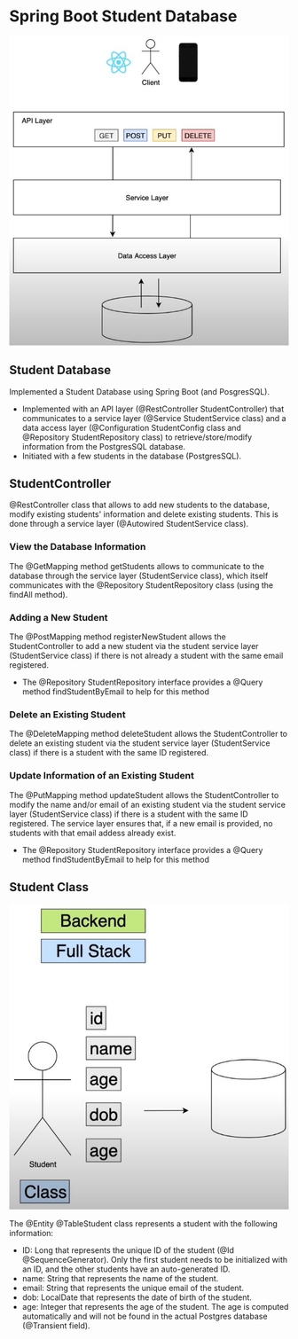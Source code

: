 # Spring Boot Student Database

<p align="center">
  <img src="Spring Boot Student Layers.JPG">
</p>

## Student Database
Implemented a Student Database using Spring Boot (and PosgresSQL).
* Implemented with an API layer (@RestController StudentController) that communicates to a service layer (@Service StudentService class) and a data access layer (@Configuration StudentConfig class and @Repository StudentRepository class) to retrieve/store/modify information from the PostgresSQL database.
* Initiated with a few students in the database (PostgresSQL).

## StudentController
@RestController class that allows to add new students to the database, modify existing students' information and delete existing students.
This is done through a service layer (@Autowired StudentService class).

### View the Database Information
The @GetMapping method getStudents allows to communicate to the database through the service layer (StudentService class), which itself communicates with the @Repository StudentRepository class (using the findAll method).

### Adding a New Student
The @PostMapping method registerNewStudent allows the StudentController to add a new student via the student service layer (StudentService class) if there is not already a student with the same email registered.
* The @Repository StudentRepository interface provides a @Query method findStudentByEmail to help for this method

### Delete an Existing Student
The @DeleteMapping method deleteStudent allows the StudentController to delete an existing student via the student service layer (StudentService class) if there is a student with the same ID registered.

### Update Information of an Existing Student
The @PutMapping method updateStudent allows the StudentController to modify the name and/or email of an existing student via the student service layer (StudentService class) if there is a student with the same ID registered. The service layer ensures that, if a new email is provided, no students with that email addess already exist.
* The @Repository StudentRepository interface provides a @Query method findStudentByEmail to help for this method

## Student Class
<p align="center">
  <img src="Spring Boot Student Class.JPG">
</p>

The @Entity @TableStudent class represents a student with the following information:
* ID: Long that represents the unique ID of the student (@Id @SequenceGenerator). Only the first student needs to be initialized with an ID, and the other students have an auto-generated ID.
* name: String that represents the name of the student.
* email: String that represents the unique email of the student.
* dob: LocalDate that represents the date of birth of the student.
* age: Integer that represents the age of the student. The age is computed automatically and will not be found in the actual Postgres database (@Transient field).
